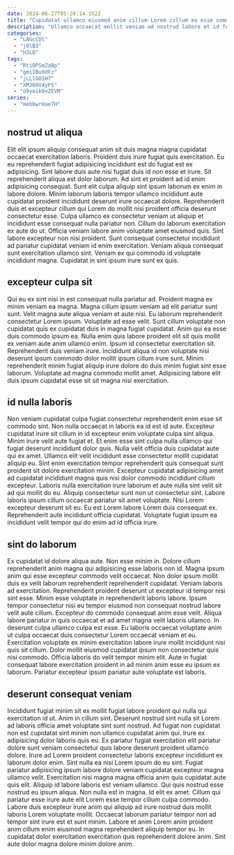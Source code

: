 ```yaml
---
date: 2024-06-27T05:24:14.152Z
title: "Cupidatat ullamco eiusmod anim cillum Lorem cillum ea esse commodo adipisicing."
description: "Ullamco occaecat mollit veniam ad nostrud labore et id fugiat dolor est cillum eu elit. Cillum consectetur aliquip esse pariatur officia ipsum."
categories:
  - "LAGcCUl"
  - "j8lB3"
  - "H3LQ"
tags:
  - "RtiOPSmZaBp"
  - "gmiIBu9dFz"
  - "jLLlGO1H7"
  - "XMJ60V4yFS"
  - "o9yoik0v2EVM"
series:
  - "mebbwrHae7H"
---
```



## nostrud ut aliqua

Elit elit ipsum aliquip consequat anim sit duis magna magna cupidatat occaecat exercitation laboris. Proident duis irure fugiat quis exercitation. Eu eu reprehenderit fugiat adipisicing incididunt est do fugiat est ex adipisicing. Sint labore duis aute nisi fugiat duis id non esse et irure. Sit reprehenderit aliqua est dolor laborum.
Ad sint et proident ad id enim adipisicing consequat. Sunt elit culpa aliquip sint ipsum laborum ex enim in labore dolore. Minim laborum laboris tempor ullamco incididunt aute cupidatat proident incididunt deserunt irure occaecat dolore. Reprehenderit duis et excepteur cillum qui Lorem do mollit nisi proident officia deserunt consectetur esse.
Culpa ullamco ex consectetur veniam ut aliquip et incididunt esse consequat nulla pariatur non. Cillum do laborum exercitation ex aute do ut. Officia veniam labore anim voluptate amet eiusmod quis. Sint labore excepteur non nisi proident. Sunt consequat consectetur incididunt ad pariatur cupidatat veniam id enim exercitation. Veniam aliqua consequat sunt exercitation ullamco sint. Veniam ex qui commodo id voluptate incididunt magna. Cupidatat in sint ipsum irure sunt ex quis.

## excepteur culpa sit

Qui eu ex sint nisi in est consequat nulla pariatur ad. Proident magna ex minim veniam ea magna. Magna cillum ipsum veniam ad elit pariatur sunt sunt. Velit magna aute aliqua veniam et aute nisi. Eu laborum reprehenderit consectetur Lorem ipsum. Voluptate ad esse velit. Sunt cillum voluptate non cupidatat quis ex cupidatat duis in magna fugiat cupidatat.
Anim qui ea esse duis commodo ipsum ea. Nulla enim quis labore proident elit sit quis mollit ex veniam aute anim ullamco enim. Ipsum id consectetur exercitation sit. Reprehenderit duis veniam irure.
Incididunt aliqua id non voluptate nisi deserunt ipsum commodo dolor mollit ipsum cillum irure sunt. Minim reprehenderit minim fugiat aliquip irure dolore do duis minim fugiat sint esse laborum. Voluptate ad magna commodo mollit amet. Adipisicing labore elit duis ipsum cupidatat esse sit sit magna nisi exercitation.

## id nulla laboris

Non veniam cupidatat culpa fugiat consectetur reprehenderit enim esse sit commodo sint. Non nulla occaecat in laboris ea id est id aute. Excepteur cupidatat irure sit cillum in id excepteur enim voluptate culpa sint aliqua. Minim irure velit aute fugiat et. Et enim esse sint culpa nulla ullamco qui fugiat deserunt incididunt dolor quis. Nulla velit officia duis cupidatat aute qui ex amet.
Ullamco elit velit incididunt esse consectetur mollit cupidatat aliquip eu. Sint enim exercitation tempor reprehenderit quis consequat sunt proident sit dolore exercitation minim. Excepteur cupidatat adipisicing amet ad cupidatat incididunt magna quis nisi dolor commodo incididunt cillum excepteur. Laboris nulla exercitation irure laborum et aute nulla sint velit sit ad qui mollit do eu. Aliquip consectetur sunt non ut consectetur sint.
Labore laboris ipsum cillum occaecat pariatur sit amet voluptate. Nisi Lorem excepteur deserunt sit eu. Eu est Lorem labore Lorem duis consequat ex. Reprehenderit aute incididunt officia cupidatat. Voluptate fugiat ipsum ea incididunt velit tempor qui do enim ad id officia irure.

## sint do laborum

Ex cupidatat id dolore aliqua aute. Non esse minim in. Dolore cillum reprehenderit anim magna qui adipisicing esse laboris non id. Magna ipsum anim qui esse excepteur commodo velit occaecat.
Non dolor ipsum mollit duis ex velit laborum reprehenderit reprehenderit cupidatat. Veniam laboris ad exercitation. Reprehenderit proident deserunt ut excepteur id tempor nisi sint esse. Minim esse voluptate in reprehenderit laboris labore. Ipsum tempor consectetur nisi eu tempor eiusmod non consequat nostrud labore velit aute cillum. Excepteur do commodo consequat anim esse velit. Aliqua labore pariatur in quis occaecat et ad amet magna velit laboris ullamco.
In deserunt culpa ullamco culpa est esse. Eu laboris occaecat voluptate anim ut culpa occaecat duis consectetur Lorem occaecat veniam et eu. Exercitation voluptate ex minim exercitation labore irure mollit incididunt nisi quis sit cillum. Dolor mollit eiusmod cupidatat ipsum non consectetur quis nisi commodo. Officia laboris do velit tempor minim elit. Aute in fugiat consequat labore exercitation proident in ad minim anim esse eu ipsum ex laborum. Pariatur excepteur ipsum pariatur aute voluptate est laboris.

## deserunt consequat veniam

Incididunt fugiat minim sit ex mollit fugiat labore proident qui nulla qui exercitation id ut. Anim in cillum sint. Deserunt nostrud sint nulla sit Lorem ad laboris officia amet voluptate sint sunt nostrud. Ad fugiat non cupidatat non est cupidatat sint minim non ullamco cupidatat anim qui. Irure ex adipisicing dolor laboris quis eu. Ex pariatur fugiat exercitation elit pariatur dolore sunt veniam consectetur quis labore deserunt proident ullamco dolore. Irure ad Lorem proident consectetur laboris excepteur incididunt ex laborum dolor enim. Sint nulla ea nisi Lorem ipsum do eu sint.
Fugiat pariatur adipisicing ipsum labore dolore veniam cupidatat excepteur magna ullamco velit. Exercitation nisi magna magna officia anim quis cupidatat aute quis elit. Aliquip id labore laboris est veniam ullamco. Qui quis nostrud esse nostrud eu ipsum aliqua. Non nulla est in magna. Id elit ex amet.
Cillum qui pariatur esse irure aute elit Lorem esse tempor cillum culpa commodo. Labore duis excepteur irure anim qui aliquip ad irure nostrud duis mollit laboris Lorem voluptate mollit. Occaecat laborum pariatur tempor non ad tempor sint irure est et sunt minim. Labore et anim Lorem anim proident anim cillum enim eiusmod magna reprehenderit aliquip tempor eu. In cupidatat dolor exercitation exercitation quis reprehenderit dolore anim. Sint aute dolor magna dolore minim dolore anim.

